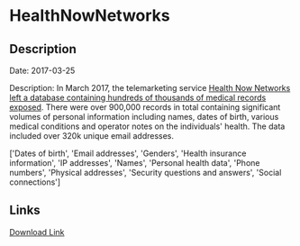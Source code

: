 # HealthNowNetworks

## Description

Date: 2017-03-25

Description:
In March 2017, the telemarketing service <a href="https://www.databreaches.net/leak-of-diabetic-patients-data-highlights-risks-of-giving-info-to-telemarketers" target="_blank" rel="noopener">Health Now Networks left a database containing hundreds of thousands of medical records exposed</a>. There were over 900,000 records in total containing significant volumes of personal information including names, dates of birth, various medical conditions and operator notes on the individuals' health. The data included over 320k unique email addresses.


['Dates of birth', 'Email addresses', 'Genders', 'Health insurance information', 'IP addresses', 'Names', 'Personal health data', 'Phone numbers', 'Physical addresses', 'Security questions and answers', 'Social connections']

## Links

[Download Link](https://link-to.net/1229997/451.52992357574027/dynamic/?r=aGVhbHRobm93LmNv)